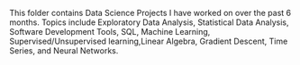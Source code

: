 This folder contains Data Science Projects I have worked on over the past 6 months. Topics include Exploratory Data Analysis,
Statistical Data Analysis, Software Development Tools, SQL, Machine Learning, Supervised/Unsupervised learning,Linear Algebra, 
Gradient Descent, Time Series, and Neural Networks.
